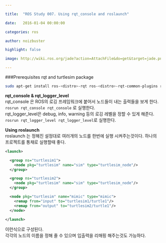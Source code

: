 ```yaml
---

title:  "ROS Study 007. Using rqt_console and roslaunch"

date:   2016-01-04 00:00:00

categories: ros

author: noizbuster

highlight: false

image: http://wiki.ros.org/jade?action=AttachFile&do=get&target=jade.png

---
```


###Prerequisites rqt and turtlesim package
```bash
sudo apt-get install ros-<distro>-rqt ros-<distro>-rqt-common-plugins ros-<distro>-turtlesim
```

**rqt_console & rqt_logger_level**  
rqt_console 은 ROS의 로깅 프레임워크에 붙어서 노드들이 내는 출력들을 보게 한다.  
`rosrun rqt_console rqt_console` 로 실행한다.  
rqt_logger_level은 debug, info, warning 등의 로깅 레벨을 정할 수 있게 해준다.  
`rosrun rqt_logger_level rqt_logger_level`로 실행한다.

**Using roslaunch**  
roslaunch 는 정해진 설정대로 여러개의 노드를 한번에 실행 시켜주는것이다. 하나의 프로젝트를 통채로 실행할때 좋다.
```xml
<launch>

  <group ns="turtlesim1">
    <node pkg="turtlesim" name="sim" type="turtlesim_node"/>
  </group>

  <group ns="turtlesim2">
    <node pkg="turtlesim" name="sim" type="turtlesim_node"/>
  </group>

  <node pkg="turtlesim" name="mimic" type="mimic">
    <remap from="input" to="turtlesim1/turtle1"/>
    <remap from="output" to="turtlesim2/turtle1"/>
  </node>

</launch>
```
이런식으로 구성된다.  
각각의 노드의 이름을 정해 줄 수 있으며 입출력을 리매핑 해주는것도 가능하다.
